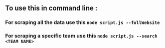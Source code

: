 ## To use this in command line :

### For scraping all the data use this `node script.js --fullWebsite`

### For scraping a specific team use this `node script.js --search <TEAM NAME>`
